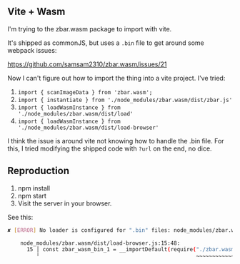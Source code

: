 ## Vite + Wasm

I'm trying to the zbar.wasm package to import with vite.

It's shipped as commonJS, but uses a `.bin` file to get around some webpack issues:

https://github.com/samsam2310/zbar.wasm/issues/21

Now I can't figure out how to import the thing into a vite project. I've tried:

1. `import { scanImageData } from 'zbar.wasm';`
1. `import { instantiate } from './node_modules/zbar.wasm/dist/zbar.js'`
2. `import { loadWasmInstance } from './node_modules/zbar.wasm/dist/load'`
2. `import { loadWasmInstance } from './node_modules/zbar.wasm/dist/load-browser'`

I think the issue is around vite not knowing how to handle the .bin file. For this, I tried modifying the shipped code with `?url` on the end, no dice.

## Reproduction

1. npm install
2. npm start
3. Visit the server in your browser.

See this:

```bash
✘ [ERROR] No loader is configured for ".bin" files: node_modules/zbar.wasm/dist/zbar.wasm.bin

    node_modules/zbar.wasm/dist/load-browser.js:15:48:
      15 │ const zbar_wasm_bin_1 = __importDefault(require("./zbar.wasm.bin"));
         ╵                                                 ~~~~~~~~~~~~~~~~~
```



